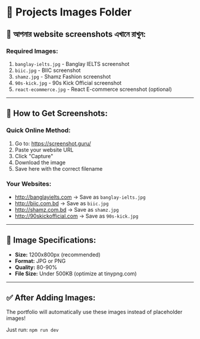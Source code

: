 # 📁 Projects Images Folder

## 📸 আপনার website screenshots এখানে রাখুন:

### Required Images:
1. `banglay-ielts.jpg` - Banglay IELTS screenshot
2. `biic.jpg` - BIIC screenshot  
3. `shamz.jpg` - Shamz Fashion screenshot
4. `90s-kick.jpg` - 90s Kick Official screenshot
5. `react-ecommerce.jpg` - React E-commerce screenshot (optional)

---

## 🎯 How to Get Screenshots:

### Quick Online Method:
1. Go to: https://screenshot.guru/
2. Paste your website URL
3. Click "Capture"
4. Download the image
5. Save here with the correct filename

### Your Websites:
- http://banglayielts.com → Save as `banglay-ielts.jpg`
- http://biic.com.bd → Save as `biic.jpg`
- http://shamz.com.bd → Save as `shamz.jpg`
- http://90skickofficial.com → Save as `90s-kick.jpg`

---

## 📐 Image Specifications:

- **Size:** 1200x800px (recommended)
- **Format:** JPG or PNG
- **Quality:** 80-90%
- **File Size:** Under 500KB (optimize at tinypng.com)

---

## ✅ After Adding Images:

The portfolio will automatically use these images instead of placeholder images!

Just run: `npm run dev`
